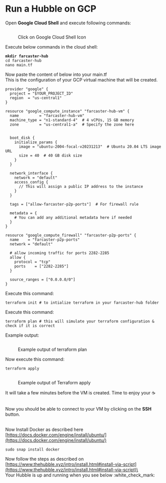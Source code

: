 # Run a Hubble on GCP

Open **Google Cloud Shell** and execute following commands:

<figure><img src="../.gitbook/assets/image (10).png" alt=""><figcaption><p>Click on Google Cloud Shell Icon</p></figcaption></figure>

Execute below commands in the cloud shell:

<pre><code><strong>mkdir farcaster-hub
</strong>cd farcaster-hub
nano main.tf
</code></pre>

Now paste the content of below into your main.tf \
This is the configuration of your GCP virtual machine that will be created.

```
provider "google" {
  project = "$YOUR_PROJECT_ID"
  region  = "us-central1"
}

resource "google_compute_instance" "farcaster-hub-vm" {
  name         = "farcaster-hub-vm"
  machine_type = "n1-standard-4"  # 4 vCPUs, 15 GB memory
  zone         = "us-central1-a"  # Specify the zone here


  boot_disk {
    initialize_params {
      image = "ubuntu-2004-focal-v20231213"  # Ubuntu 20.04 LTS image URL
      size = 40  # 40 GB disk size
    }
  }

  network_interface {
    network = "default"
    access_config {
      // This will assign a public IP address to the instance
    }
  }

  tags = ["allow-farcaster-p2p-ports"]  # For firewall rule

  metadata = {
    # You can add any additional metadata here if needed
  }
}

resource "google_compute_firewall" "farcaster-p2p-ports" {
  name    = "farcaster-p2p-ports"
  network = "default"
  
  # allow incoming traffic for ports 2282-2285
  allow {
    protocol = "tcp"
    ports    = ["2282-2285"]
  }

  source_ranges = ["0.0.0.0/0"]
}
```

Execute this command:

```
terraform init # to intialize terraform in your farcaster-hub folder
```

Execute this command:

```
terraform plan # this will simulate your terraform configuration & check if it is correct
```

Example output:

<figure><img src="../.gitbook/assets/image (1).png" alt=""><figcaption><p>Example output of terraform plan</p></figcaption></figure>

Now execute this command:

```bash
terraform apply
```

<figure><img src="../.gitbook/assets/image.png" alt=""><figcaption><p>Example output of Terraform apply</p></figcaption></figure>

It will take a few minutes before the VM is created. Time to enjoy your :coffee:

<figure><img src="../.gitbook/assets/image (6).png" alt=""><figcaption></figcaption></figure>

Now you should be able to connect to your VM by clicking on the **SSH** button.

\
Now Install Docker as described here [https://docs.docker.com/engine/install/ubuntu/](https://docs.docker.com/engine/install/ubuntu/)

```
sudo snap install docker
```

Now follow the steps as described on [https://www.thehubble.xyz/intro/install.html#install-via-script](https://www.thehubble.xyz/intro/install.html#install-via-script)\
\
Your Hubble is up and running when you see below :white\_check\_mark:

<figure><img src="../.gitbook/assets/image (9).png" alt=""><figcaption></figcaption></figure>
